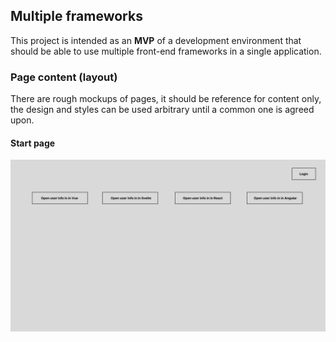 ## Multiple frameworks

This project is intended as an **MVP** of a development environment that should be able to use multiple front-end frameworks in a single application.

### Page content (layout)

There are rough mockups of pages, it should be reference for content only, the design and styles can be used arbitrary until a common one is agreed upon.

#### Start page

![Image](./docs/images/start%20page.svg)
